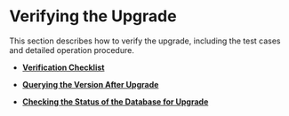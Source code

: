 # Verifying the Upgrade<a name="EN-US_TOPIC_0305491432"></a>

This section describes how to verify the upgrade, including the test cases and detailed operation procedure.

-   **[Verification Checklist](verification-checklist.md)**  

-   **[Querying the Version After Upgrade](querying-the-version-after-upgrade.md)**  

-   **[Checking the Status of the Database for Upgrade](checking-the-status-of-the-database-for-upgrade.md)**  



